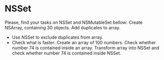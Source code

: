 # NSSet
Please, find your tasks on NSSet and NSMutableSet bellow:
Create NSArray, containing 30 objects. Add duplicates to array.
- Use NSSet to exclude duplicates from array.
- Check what is faster:
    Create an array of 100 numbers. Check whether number 74 is contained inside an array.
    Transform array into NSSet and check whether number 74 is contained inside NSSet.

